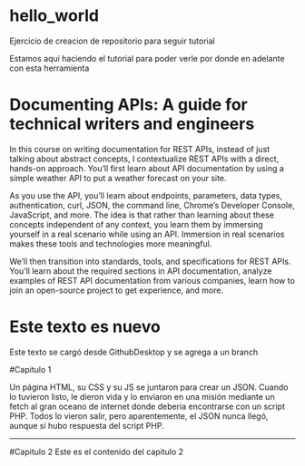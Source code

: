 # hello_world
Ejercicio de creacion de repositorio para seguir tutorial

Estamos aqui haciendo el tutorial para poder verle por donde en adelante con esta herramienta

# Documenting APIs: A guide for technical writers and engineers
In this course on writing documentation for REST APIs, instead of just talking about abstract concepts, I contextualize REST APIs with a direct, hands-on approach. You’ll first learn about API documentation by using a simple weather API to put a weather forecast on your site.

As you use the API, you’ll learn about endpoints, parameters, data types, authentication, curl, JSON, the command line, Chrome’s Developer Console, JavaScript, and more. The idea is that rather than learning about these concepts independent of any context, you learn them by immersing yourself in a real scenario while using an API. Immersion in real scenarios makes these tools and technologies more meaningful.

We’ll then transition into standards, tools, and specifications for REST APIs. You’ll learn about the required sections in API documentation, analyze examples of REST API documentation from various companies, learn how to join an open-source project to get experience, and more.

# Este texto es nuevo

Este texto se cargó desde GithubDesktop y se agrega a un branch





#Capitulo 1

Un página HTML, su CSS y su JS se juntaron para crear un JSON. Cuando lo tuvieron listo, le dieron vida y lo enviaron en una misión mediante un fetch al gran oceano de internet donde deberia encontrarse con un script PHP. Todos lo vieron salir, pero aparentemente, el JSON nunca llegó, aunque sí hubo respuesta del script PHP.

------------------------------------------------------------------------------
#Capitulo 2
Este es el contenido del capitulo 2
